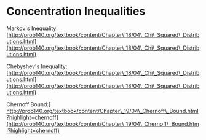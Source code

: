 # Concentration Inequalities

Markov's Inequality: [http://prob140.org/textbook/content/Chapter\_18/04\_Chi\_Squared\_Distributions.html](http://prob140.org/textbook/content/Chapter\_18/04\_Chi\_Squared\_Distributions.html)

Chebyshev's Inequality: [http://prob140.org/textbook/content/Chapter\_18/04\_Chi\_Squared\_Distributions.html](http://prob140.org/textbook/content/Chapter\_18/04\_Chi\_Squared\_Distributions.html)

Chernoff Bound:[ http://prob140.org/textbook/content/Chapter\_19/04\_Chernoff\_Bound.html?highlight=chernoff](http://prob140.org/textbook/content/Chapter\_19/04\_Chernoff\_Bound.html?highlight=chernoff)
